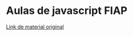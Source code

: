 # Aulas de javascript FIAP

[Link de material original ](https://github.com/mmamorim/webdev-2025-1ESPR)